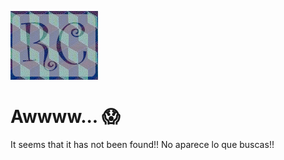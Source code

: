![](/site/images/logoP.jpg)

# Awwww... :scream:

It seems that it has not been found!! No aparece lo que buscas!!

